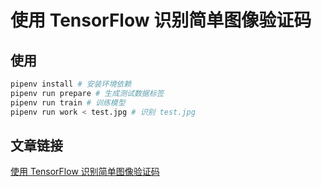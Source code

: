 # 使用 TensorFlow 识别简单图像验证码

## 使用
```bash
pipenv install # 安装环境依赖
pipenv run prepare # 生成测试数据标签
pipenv run train # 训练模型
pipenv run work < test.jpg # 识别 test.jpg
```
## 文章链接
[使用 TensorFlow 识别简单图像验证码](https://juejin.im/post/5aed07136fb9a07abf7264d4)

